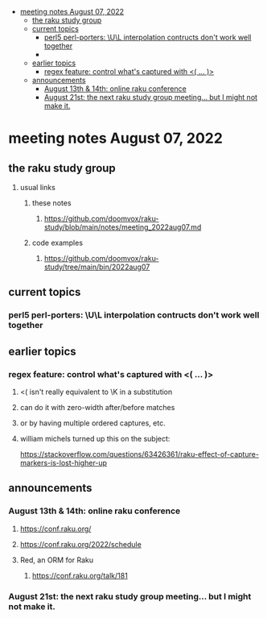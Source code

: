 - [meeting notes August 07, 2022](#org034c6b0)
  - [the raku study group](#orga70f84e)
  - [current topics](#org6513c57)
    - [perl5 perl-porters: \U\L interpolation contructs don't work well together](#org3445df2)
    - [](#org204bd0f)
  - [earlier topics](#orgaceaeff)
    - [regex feature: control what's captured with <( &#x2026; )>](#org7f9c1d6)
  - [announcements](#orgf98fdb8)
    - [August 13th & 14th: online raku conference](#orgc8dd22c)
    - [August 21st: the next raku study group meeting&#x2026; but I might not make it.](#org37f848b)


<a id="org034c6b0"></a>

# meeting notes August 07, 2022


<a id="orga70f84e"></a>

## the raku study group

1.  usual links

    1.  these notes
    
        1.  <https://github.com/doomvox/raku-study/blob/main/notes/meeting_2022aug07.md>
    
    2.  code examples
    
        1.  <https://github.com/doomvox/raku-study/tree/main/bin/2022aug07>


<a id="org6513c57"></a>

## current topics


<a id="org3445df2"></a>

### perl5 perl-porters: \U\L interpolation contructs don't work well together


<a id="org204bd0f"></a>

### 


<a id="orgaceaeff"></a>

## earlier topics


<a id="org7f9c1d6"></a>

### regex feature: control what's captured with <( &#x2026; )>

1.  <( isn't really equivalent to \K in a substitution

2.  can do it with zero-width after/before matches

3.  or by having multiple ordered captures, etc.

4.  william michels turned up this on the subject:

    <https://stackoverflow.com/questions/63426361/raku-effect-of-capture-markers-is-lost-higher-up>


<a id="orgf98fdb8"></a>

## announcements


<a id="orgc8dd22c"></a>

### August 13th & 14th: online raku conference

1.  <https://conf.raku.org/>

2.  <https://conf.raku.org/2022/schedule>

3.  Red, an ORM for Raku

    1.  <https://conf.raku.org/talk/181>


<a id="org37f848b"></a>

### August 21st: the next raku study group meeting&#x2026; but I might not make it.

